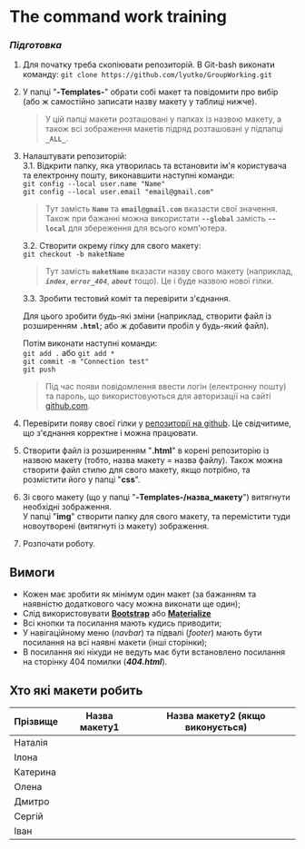 # The command work training
### *Підготовка*

1. Для початку треба скопіювати репозиторій. В Git-bash виконати команду:
`git clone https://github.com/lyutko/GroupWorking.git`
2. У папці "**-Templates-**" обрати собі макет та повідомити про вибір (або ж самостійно записати назву макету у таблиці нижче).
    > У цій папці макети розташовані у папках із назвою макету, а також всі зображення макетів підряд розташовані у підпапці **`_ALL_`**.
3. Налаштувати репозиторій:  
    3.1. Відкрити папку, яка утворилась та встановити ім'я користувача та електронну пошту, виконавшити наступні команди:  
        `git config --local user.name "Name"`  
        `git config --local user.email "email@gmail.com"`

    > Тут замість  **`Name`**  та  **`email@gmail.com`**  вказасти свої значення.  
    Також при бажанні можна використати **`--global`** замість **`--local`** для збереження для всього комп'ютера.

    3.2. Створити окрему гілку для свого макету:  
        `git checkout -b maketName`  
    > Тут замість **`maketName`** вказасти назву свого макету (наприклад, ***`index`***, ***`error_404`***, ***`about`*** тощо). Це і буде назвою нової гілки.

    3.3. Зробити тестовий коміт та перевірити з'єднання.  

    Для цього зробити будь-які зміни (наприклад, створити файл із розширенням **`.html`**; або ж добавити пробіл у будь-який файл).  

    Потім виконати наступні команди:  
        `git add .`  або `git add *`  
        `git commit -m "Connection test"`  
        `git push`  
    > Під час появи повідомлення ввести логін (електронну пошту) та пароль, що використовуються для авторизації на сайті [github.com](https://github.com).

4. Перевірити появу своєї гілки у [репозиторії на github](https://github.com/lyutko/GroupWorking). Це свідчитиме, що з'єднання корректне і можна працювати. 
5. Створити файл із розширенням "**.html**" в корені репозиторію із назвою макету (тобто, назва макету = назва файлу). Також можна створити файл стилю для свого макету, якщо потрібно, та розмістити його у папці "**css**".
6. Зі свого макету (що у папці "**-Templates-/назва_макету**") витягнути необхідні зображення.  
У папці "**img**" створити папку для свого макету, та перемістити туди новоутворені (витягнуті із макету) зображення.  
7. Розпочати роботу.



## Вимоги
- Кожен має зробити як мінімум один макет (за бажанням та наявністю додаткового часу можна виконати ще один);
- Слід використовувати [**Bootstrap**](https://getbootstrap.com/) або [**Materialize**](https://materializecss.com)
- Всі кнопки та посилання мають кудись приводити;
- У навігаційному меню (*navbar*) та підвалі (*footer*) мають бути посилання на всі наявні макети (інші сторінки);
- В посилання які нікуди не ведуть має бути встановлено посилання на сторінку 404 помилки (***404.html***).



## Хто які макети робить

| Прізвище | Назва макету1 | Назва макету2 (якщо виконується) |
| -------- | ------------- | -------------------------------- |
| Наталія  |  |
| Ілона    |  |
| Катерина |  |
| Олена    |  |
| Дмитро   |  |
| Сергій   |  |
| Іван     |  |

